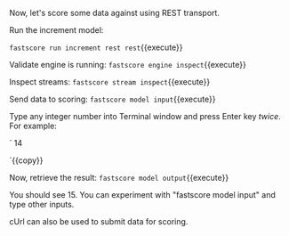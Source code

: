 Now, let's score some data against using REST transport.

Run the increment model:

`fastscore run increment rest rest`{{execute}}

Validate engine is running:
`fastscore engine inspect`{{execute}}

Inspect streams:
`fastscore stream inspect`{{execute}}

Send data to scoring:
`fastscore model input`{{execute}}

Type any integer number into Terminal window and press Enter key *twice*. For example:

`
14

`{{copy}}

Now, retrieve the result:
`fastscore model output`{{execute}}

You should see 15. You can experiment with "fastscore model input" and type other inputs.

cUrl can also be used to submit data for scoring.

